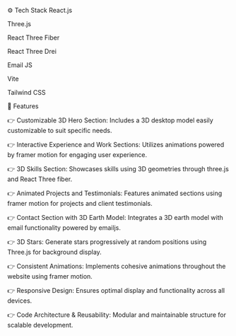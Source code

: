 ⚙️ Tech Stack
React.js

Three.js

React Three Fiber

React Three Drei

Email JS

Vite

Tailwind CSS

🔋 Features

👉 Customizable 3D Hero Section: Includes a 3D desktop model easily customizable to suit specific needs.

👉 Interactive Experience and Work Sections: Utilizes animations powered by framer motion for engaging user experience.

👉 3D Skills Section: Showcases skills using 3D geometries through three.js and React Three fiber.

👉 Animated Projects and Testimonials: Features animated sections using framer motion for projects and client testimonials.

👉 Contact Section with 3D Earth Model: Integrates a 3D earth model with email functionality powered by emailjs.

👉 3D Stars: Generate stars progressively at random positions using Three.js for background display.

👉 Consistent Animations: Implements cohesive animations throughout the website using framer motion.

👉 Responsive Design: Ensures optimal display and functionality across all devices.

👉 Code Architecture & Reusability: Modular and maintainable structure for scalable development.
